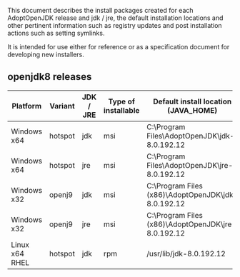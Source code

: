This document describes the install packages created for each AdoptOpenJDK release and jdk / jre, the default installation locations and other pertinent information such as registry updates and post installation actions such as setting symlinks.

It is intended for use either for reference or as a specification document for developing new installers.

## openjdk8 releases
| Platform       | Variant | JDK / JRE | Type of installable | Default install location (JAVA_HOME)               | Metadata             | Other |
|----------------|---------|-----------| --------------------|----------------------------------------------------|----------------------|-------|
| Windows x64    | hotspot | jdk       | msi                 | C:\Program Files\AdoptOpenJDK\jdk-8.0.192.12       | Windows Registry key(s): HKEY_LOCAL_MACHINE\SOFTWARE\AdoptOpenJDK\JDK\8.0.192.12\MSI\Path | - |
| Windows x64    | hotspot | jre       | msi                 | C:\Program Files\AdoptOpenJDK\jre-8.0.192.12       | Windows Registry key(s): HKEY_LOCAL_MACHINE\SOFTWARE\AdoptOpenJDK\JRE\8.0.192.12\MSI\Path | - |
| Windows x32    | openj9  | jdk       | msi                 | C:\Program Files (x86)\AdoptOpenJDK\jdk-8.0.192.12 | Windows Registry key(s): HKEY_LOCAL_MACHINE\SOFTWARE\AdoptOpenJDK\JDK\8.0.192.12\MSI\Path | - |
| Windows x32    | openj9  | jre       | msi                 | C:\Program Files (x86)\AdoptOpenJDK\jre-8.0.192.12 | Windows Registry key(s): HKEY_LOCAL_MACHINE\SOFTWARE\AdoptOpenJDK\JRE\8.0.192.12\MSI\Path | - |
| Linux x64 RHEL | hotspot | jdk       | rpm                 | /usr/lib/jdk-8.0.192.12                            | ??                    | symlink /usr/bin/java |

